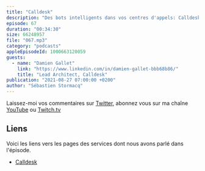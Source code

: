 ```yaml
---
title: "Calldesk"
description: "Des bots intelligents dans vos centres d'appels: Calldesk développe des chat bots conversationnels pour automatiser la prise en charge d'appels répétitifs dans vos centres de contact. Dans cet épisode, nous parlons de SIP, de terminaison d'appels téléphoniques dans le cloud, mais surtout nous parlons de robots conversationnels, de l'intelligence que nous pouvons leur apporter. Calldesk réduit le besoin de mise en contact avec des opérateurs humains et permet de répondre aux demandes les plus fréquentes de vos clients quand ils vous appellent. Si vous voulez savoir comment le cloud AWS permet à Calldesk de prendre en charge 50000 appels en même temps, cet épisode est pour vous !"
episode: 67
duration: "00:34:30"
size: 66248957
file: "067.mp3"
category: "podcasts"
appleEpisodeId: 1000663120059
guests:
  - name: "Damien Gallet"
    link: "https://www.linkedin.com/in/damien-gallet-bbb68b86/"
    title: "Lead Architect, Calldesk"
publication: "2021-08-27 07:00:00 +0200"
author: "Sébastien Stormacq"
---
```


Laissez-moi vos commentaires sur [Twitter](https://twitter.com/sebsto), abonnez vous sur ma chaîne [YouTube](https://www.youtube.com/sebsto) ou [Twitch.tv](https://www.twitch.tv/sebAWS)

## Liens

Voici les liens vers les pages des services dont nous avons parlé dans l'épisode.

- [Calldesk](https://www.calldesk.fr)

